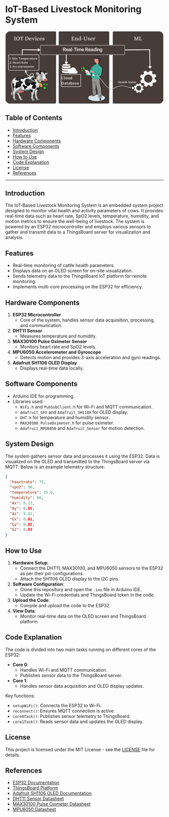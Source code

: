 # IoT-Based Livestock Monitoring System

![System Workflow](Diagram.png)

## Table of Contents

- [Introduction](#introduction)
- [Features](#features)
- [Hardware Components](#hardware-components)
- [Software Components](#software-components)
- [System Design](#system-design)
- [How to Use](#how-to-use)
- [Code Explanation](#code-explanation)
- [License](#license)
- [References](#references)

---

## Introduction

The IoT-Based Livestock Monitoring System is an embedded system project designed to monitor vital health and activity parameters of cows. It provides real-time data such as heart rate, SpO2 levels, temperature, humidity, and motion metrics to ensure the well-being of livestock. The system is powered by an ESP32 microcontroller and employs various sensors to gather and transmit data to a ThingsBoard server for visualization and analysis.

## Features

- Real-time monitoring of cattle health parameters.
- Displays data on an OLED screen for on-site visualization.
- Sends telemetry data to the ThingsBoard IoT platform for remote monitoring.
- Implements multi-core processing on the ESP32 for efficiency.

## Hardware Components

1. **ESP32 Microcontroller**
   - Core of the system, handles sensor data acquisition, processing, and communication.
2. **DHT11 Sensor**
   - Measures temperature and humidity.
3. **MAX30100 Pulse Oximeter Sensor**
   - Monitors heart rate and SpO2 levels.
4. **MPU6050 Accelerometer and Gyroscope**
   - Detects motion and provides 3-axis acceleration and gyro readings.
5. **Adafruit SH1106 OLED Display**
   - Displays real-time data locally.

## Software Components

- Arduino IDE for programming.
- Libraries used:
  - `WiFi.h` and `PubSubClient.h` for Wi-Fi and MQTT communication.
  - `Adafruit_GFX` and `Adafruit_SH110X` for OLED display.
  - `DHT.h` for temperature and humidity sensor.
  - `MAX30100_PulseOximeter.h` for pulse oximeter.
  - `Adafruit_MPU6050` and `Adafruit_Sensor` for motion detection.

## System Design

The system gathers sensor data and processes it using the ESP32. Data is visualized on the OLED and transmitted to the ThingsBoard server via MQTT. Below is an example telemetry structure:

```json
{
  "heartrate": 75,
  "spo2": 98,
  "temperature": 25.6,
  "humidity": 68,
  "Ax": 0.12,
  "Ay": 0.05,
  "Az": 9.81,
  "Gx": 0.01,
  "Gy": 0.02,
  "Gz": 0.03
}
```

## How to Use

1. **Hardware Setup**:
   - Connect the DHT11, MAX30100, and MPU6050 sensors to the ESP32 as per their pin configurations.
   - Attach the SH1106 OLED display to the I2C pins.
2. **Software Configuration**:
   - Clone this repository and open the `.ino` file in Arduino IDE.
   - Update the Wi-Fi credentials and ThingsBoard token in the code.
3. **Upload the Code**:
   - Compile and upload the code to the ESP32.
4. **View Data**:
   - Monitor real-time data on the OLED screen and ThingsBoard platform.

## Code Explanation

The code is divided into two main tasks running on different cores of the ESP32:

- **Core 0**:
  - Handles Wi-Fi and MQTT communication.
  - Publishes sensor data to the ThingsBoard server.
- **Core 1**:
  - Handles sensor data acquisition and OLED display updates.

Key functions:

- `setupWiFi()`: Connects the ESP32 to Wi-Fi.
- `reconnect()`: Ensures MQTT connection is active.
- `core0Task()`: Publishes sensor telemetry to ThingsBoard.
- `core1Task()`: Reads sensor data and updates the OLED display.

## License

This project is licensed under the MIT License - see the [LICENSE](LICENSE) file for details.

## References

- [ESP32 Documentation](https://docs.espressif.com/projects/esp-idf/en/latest/)
- [ThingsBoard Platform](https://thingsboard.io/)
- [Adafruit SH1106 OLED Documentation](https://learn.adafruit.com/monochrome-oled-breakouts)
- [DHT11 Sensor Datasheet](https://www.sparkfun.com/datasheets/Sensors/Temperature/DHT11.pdf)
- [MAX30100 Pulse Oximeter Datasheet](https://datasheets.maximintegrated.com/en/ds/MAX30100.pdf)
- [MPU6050 Datasheet](https://invensense.tdk.com/products/motion-tracking/6-axis/mpu-6050/)

